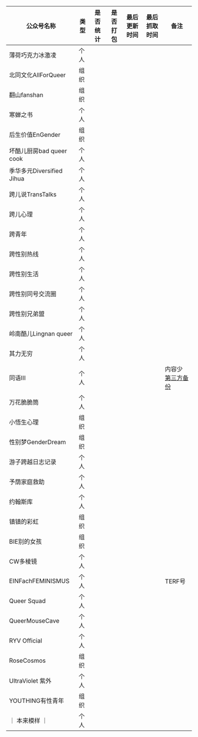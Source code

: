 <!-- |公众号名称|是否统计|是否打包|最后更新时间|最后抓取时间|备注|
|-|-|-|-|-|-|
|薄荷巧克力冰激凌|✅|✅|2024-09-24|2024-11-30||
|北同文化AllForQueer|✅|❌|2023-05-15|2024-11-30|文件太大打包不下来|
|翻山fanshan|✅|✅|2024-11-19|2024-11-30||
|寒蝉之书|✅|✅|2024-11-29|2024-11-30||
|后生价值EnGender|✅|❌|2024-03-28|2024-11-30|文件太大打包不下来|
|坏酷儿厨房bad queer cook|✅|✅|2024-11-20|2024-11-30||
|季华多元Diversified Jihua|✅|✅|2023-03-10|2024-11-30||
|跨儿说TransTalks|✅|❌|2024-11-13|2024-11-30|文件太大打包不下来|
|跨儿心理|✅|❌|2024-11-28|2024-11-30|文件太大打包不下来|
|跨青年|✅|❌|2024-08-25|2024-11-30|文件太大打包不下来|
|跨性别热线|✅|✅|2024-08-25|2024-11-30||
|跨性别生活|✅|❌|2021-09-17|2024-11-30|文件太大打包不下来|
|跨性别同号交流圈|✅|✅|2024-11-29|2024-11-30||
|跨性别兄弟盟|✅|❌|2024-11-28|2024-11-30|文件太大打包不下来|
|岭南酷儿Lingnan queer|✅|✅|2024-11-30|2024-11-30||
|其力无穷|✅|✅|2024-11-05|2024-11-30||
|同语III|✅|✅|2023-04-13|2024-11-30|内容少 [第三方备份](https://github.com/Commonlanguage/Commonlanguage.github.io)|
|万花脆脆筒||||||
|小悟生心理||||||
|性别梦GenderDream|✅|❌|2024-11-29|2024-11-30|文件太大打包不下来|
|游子跨越日志记录|✅|✅|2024-11-19|2024-11-30||
|予荫家庭救助|✅|✅|2024-05-22|2024-11-30||
|约翰斯库|✅|✅|2024-11-07|2024-11-30||
|BIE别的女孩|✅|❌|2024-11-13|2024-11-30|文件太大传不上去|
|CW多棱镜|✅|✅|2024-11-22|2024-11-30||
|EINFachFEMINISMUS|✅|✅|2024-08-05|2024-11-30|TERF号|
|Queer Squad|✅|❌|2024-03-31|2024-11-30|文件太大打包不下来|
|QueerMouseCave|✅|✅|2024-05-10|2024-11-30||
|RYV Official|✅|✅|2022-11-13|2024-11-30||
|RoseCosmos|✅|✅|2023-11-23|2024-11-30||
|UltraViolet 紫外|✅|✅|2024-11-25|2024-11-30||
|YOUTHING有性青年|✅|✅|2024-08-29|2024-11-30||
|｜ 本来模样 ｜|✅|✅|2024-11-23|2024-11-30|| -->

|公众号名称|类型|是否统计|是否打包|最后更新时间|最后抓取时间|备注|
|-|-|-|-|-|-|-|
|薄荷巧克力冰激凌|个人||||||
|北同文化AllForQueer|组织||||||
|翻山fanshan|组织||||||
|寒蝉之书|个人||||||
|后生价值EnGender|组织||||||
|坏酷儿厨房bad queer cook|个人||||||
|季华多元Diversified Jihua|个人||||||
|跨儿说TransTalks|个人||||||
|跨儿心理|个人||||||
|跨青年|个人||||||
|跨性别热线|个人||||||
|跨性别生活|个人||||||
|跨性别同号交流圈|个人||||||
|跨性别兄弟盟|个人||||||
|岭南酷儿Lingnan queer|个人||||||
|其力无穷|个人||||||
|同语III|个人|||||内容少 [第三方备份](https://github.com/Commonlanguage/Commonlanguage.github.io)|
|万花脆脆筒|个人||||||
|小悟生心理|组织||||||
|性别梦GenderDream|组织||||||
|游子跨越日志记录|个人||||||
|予荫家庭救助|个人||||||
|约翰斯库|个人||||||
|镇镇的彩虹|组织||||||
|BIE别的女孩|组织||||||
|CW多棱镜|个人||||||
|EINFachFEMINISMUS|个人|||||TERF号|
|Queer Squad|个人||||||
|QueerMouseCave|个人||||||
|RYV Official|个人||||||
|RoseCosmos|组织||||||
|UltraViolet 紫外|个人||||||
|YOUTHING有性青年|组织||||||
|｜ 本来模样 ｜|个人||||||
